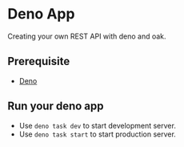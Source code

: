 # Deno App
Creating your own REST API with deno and oak.

## Prerequisite
- [Deno](https://deno.land/)

## Run your deno app
- Use `deno task dev` to start development server.
- Use `deno task start` to start production server.